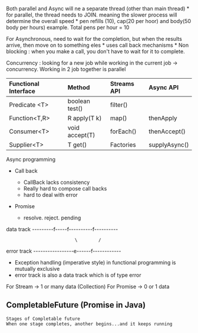 
Both parallel and Async will ne a separate thread (other than main thread)
    * for parallel, the thread needs to JOIN. meaning the slower process will determine the overall speed
    * pen refills (10), cap(20 per hoor) and body(50 body per hours) example. Total pens per hour = 10

For Asynchronous, need to wait for the completion, but when the results arrive, then move on to something eles
    * uses call back mechanisms
    * Non blocking : when you make a call, you don't have to wait for it to complete.

Concurrency : looking for a new job while working in the current job -> concurrency. Working in 2 job together is parallel

| Functional Interface | Method         | Streams API | Async API     |
|:---------------------|:---------------|:------------|:--------------|
| Predicate &lt;T>     | boolean test() | filter()    |               |
| Function<T,R>        | R apply(T k)   | map()       | thenApply     |
| Consumer&lt;T>       | void accept(T) | forEach()   | thenAccept()  |
| Supplier&lt;T>       | T get()        | Factories   | supplyAsync() |


Async programming

* Call back
  * CallBack lacks consistency
  * Really hard to compose call backs
  * hard to deal with error


* Promise
    * resolve. reject. pending

data track    ---------f-----f----------f----------

                              \        /

error track   -----------------e------f------------

* Exception handling (imperative style) in functional programming is mutually exclusive
* error track is also a data track which is of type error

For Stream -> 1 or many data (Collection)
For Promise -> 0 or 1 data 

## CompletableFuture (Promise in Java)
    Stages of Completable future 
    When one stage completes, another begins...and it keeps running
